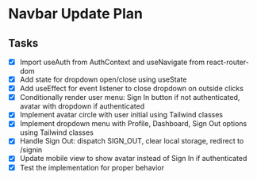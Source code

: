 # Navbar Update Plan

## Tasks

- [x] Import useAuth from AuthContext and useNavigate from react-router-dom
- [x] Add state for dropdown open/close using useState
- [x] Add useEffect for event listener to close dropdown on outside clicks
- [x] Conditionally render user menu: Sign In button if not authenticated, avatar with dropdown if authenticated
- [x] Implement avatar circle with user initial using Tailwind classes
- [x] Implement dropdown menu with Profile, Dashboard, Sign Out options using Tailwind classes
- [x] Handle Sign Out: dispatch SIGN_OUT, clear local storage, redirect to /signin
- [x] Update mobile view to show avatar instead of Sign In if authenticated
- [x] Test the implementation for proper behavior
